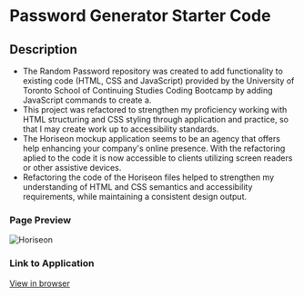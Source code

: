 # Password Generator Starter Code

## Description

- The Random Password repository was created to add functionality to existing code (HTML, CSS and JavaScript) provided by the University of Toronto School of Continuing Studies Coding Bootcamp by adding JavaScript commands to create a.
- This project was refactored to strengthen my proficiency working with HTML structuring and CSS styling through application and practice, so that I may create work up to accessibility standards. 
- The Horiseon mockup application seems to be an agency that offers help enhancing your company's online presence. With the refactoring aplied to the code it is now accessible to clients utilizing screen readers or other assistive devices.   
- Refactoring the code of the Horiseon files helped to strengthen my understanding of HTML and CSS semantics and accessibility requirements, while maintaining a consistent design output. 

### Page Preview

![Horiseon](./assets/images/Horiseon%20screenshot.png)

### Link to Application

[View in browser](https://katiebutler37.github.io/horiseon-accessibility/)


